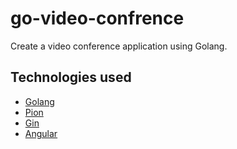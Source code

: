 # go-video-confrence
Create a video conference application using Golang.

## Technologies used

* [Golang](https://github.com/golang/go)
* [Pion](https://github.com/pion/webrtc)
* [Gin](https://github.com/gin-gonic/gin)
* [Angular](https://github.com/angular/angular)

